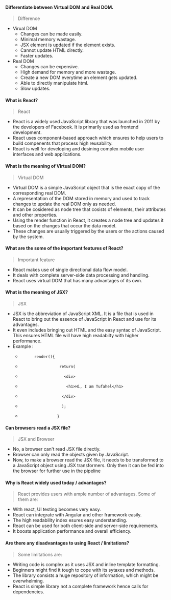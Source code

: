 #### Differentiate between Virtual DOM and Real DOM.
> Difference
  - Virual DOM
    - Changes can be made easily.
    - Minimal memory wastage.
    - JSX element is updated if the element exists.
    - Cannot update HTML directly.
    - Faster updates.
  - Real DOM
    - Changes can be expensive.
    - High demand for memory and more wastage.
    - Create a new DOM everytime an element gets updated.
    - Able to directly manipulate html.
    - Slow updates.

#### What is React?
> React
  - React is a widely used JavaScript library that was launched in 2011 by the developers of Facebook. It is primarily used as frontend development.
  - React uses component-based approach which ensures to help users to build compenents that process high reusability.
  - React is well for developing and desining complex mobile user interfaces and web applications.

#### What is the meaning of Virtual DOM?
> Virtual DOM
  - Virtual DOM is a simple JavaScript object that is the exact copy of the corresponding real DOM.
  - A representation of the DOM stored in memory and used to track changes to update the real DOM only as needed.
  - It can be cosidered as node tree that cosists of elements, their attributes and other properties.
  - Using the render function in React, it creates a node tree and updates it based on the changes that occur the data model.
  - These changes are usually triggered by the users or the actions caused by the system.

#### What are the some of the important features of React?
> Important feature
  - React makes use of single directional data flow model.
  - It deals with complete server-side data processing and handling.
  - React uses virtual DOM that has many advantages of its own.

#### What is the meaning of JSX?
> JSX
  - JSX is the abbreviation of JavaScript XML. It is a file that is used in React to bring out the essence of JavaScript in React and use for its advantages.
  - It even includes bringing out HTML and the easy syntac of JavaScript. This ensures HTML file will have high readabilty with higher performance.
  - Example :
    -           render(){
    -                      return(
    -                        <div>
    -                         <h1>Hi, I am Tufahel</h1>
    -                       </div>
    -                       );  
    -                     }

#### Can browsers read a JSX file?
> JSX and Browser
  - No, a browser can't read JSX file directly.
  - Browser can only read the objects given by JavaScript.
  - Now, to make a browser read the JSX file, it needs to be transformed to a JavaScript object using JSX transformers. Only then it can be fed into the browser for further use in the pipeline

#### Why is React widely used today / advantages?
> React provides users with ample number of advantages. Some of them are:
  - With react, UI testing becomes very easy.
  - React can integrate with Angular and other framework easily.
  - The high readability index esures easy understanding.
  - React can be used for both client-side and server-side requirements.
  - It boosts application performance and overall efficiency.

#### Are there any disadvantages to using React / limitations?
> Some limitations are:
  - Writing code is complex as it uses JSX and inline template formatting.
  - Beginners might find it tough to cope with its sytaxes and methods.
  - The library consists a huge repository of information, which might be overwhelming.
  - React is simple library not a complete framework hence calls for dependencies.